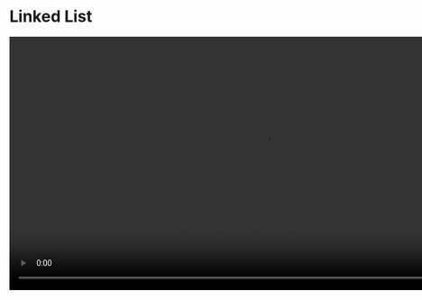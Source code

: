 # Linked List

<video src="https://youtu.be/F8AbOfQwl1c?feature=shared" preview-src="redirection-rules.png" width="900"/>

## Overview

<procedure title="Background : How are lists implemented in CPython" collapsible="true" default-state="collapsed">

🐍 Time Sample

```Python
import time

n =- 100000

start  = time.time()
array = []
for i in range(n):
  array.append('s')
print(time.time() - start)

start  = time.time()
array = []
for i in range(n):
  array = array + ['s']
print(time.time() - start)
```


CPython’s lists are really variable-length arrays, not Lisp-style linked lists. The implementation uses a contiguous array of references to other objects, and keeps a pointer to this array and the array’s length in a list head structure.

This makes indexing a list <code>a[i]</code> an operation whose cost is independent of the size of the list or the value of the index.  

When items are appended or inserted, the array of references is resized. Some cleverness is applied to improve the performance of appending items repeatedly; when the array must be grown, some extra space is allocated so the next few times don’t require an actual resize.

CPython is the reference implementation of the Python programming language.

</procedure>



<procedure>
<b>Some STL Containers</b>
<step>Maintain the specified order of inserted elements.</step>
<img src="https://hackingcpp.com/cpp/std/sequence_containers.png" alt="" />
</procedure>


### Static Arrays

<procedure>
<b>Think about making insertions and deletions efficiently…</b>
<deflist collapsible="true" default-state="collapsed">
<def title="What is the computational cost of inserting or deleting 1 element?">
<procedure>

In C++, arrays are fixed-size data structures, which means that the size of the array is determined at the time of declaration and cannot be changed afterwards. Therefore, inserting or deleting elements in an array requires shifting the existing elements to create or close gaps.

Here are the computational costs of inserting and deleting from the rear, front, and at an index of an array:


- Inserting or deleting from the rear of an array takes constant time O(1)
    - only requires updating the index of the last element in the array.
- Inserting or deleting from the front of an array takes linear time O(n) where n is the number of elements in the array
    - requires shifting all existing elements by one position to make room for the new element or to close the gap left by the deleted element.
- Inserting or deleting at an arbitrary index of an array takes linear time O(n), where n is the number of elements in the array
    - requires shifting all elements from the insertion or deletion index to the end of the array by one position to create or close gaps.

Note that in addition to the computational costs, inserting or deleting from an array also incurs memory costs, as the size of the array may need to be adjusted to accommodate the new or deleted elements. Also, if the array is dynamically allocated, memory allocation and de-allocation costs may apply.
</procedure>
</def>
</deflist>

- rear ??
- front ??
- index ??

![image](https://www.algbly.com/Assets/img/content-image/cpp-pointers-and-arrays.png)

</procedure>



## Definition

<table style="none">
<tr>
<td rowspan="2">

[//]: # (FIXME : ADD UML DIAGRAMS BACK IN)

```plantuml


@startuml


class LinkedList {

  - Node

  - head: Node*

  - size: size_t

  + LinkedList()

  + ~LinkedList()

  + LinkedList(const LinkedList& other)

  + operator=(const LinkedList& other)

  + void pushFront(const T& element)

  + void popFront()

  + void pushBack(const T& element)

  + void popBack()

  + T& operator[](size_t index) const

  + size_t getSize() const

}


class Node {

  - data: T

  - next: Node*

  + Node(const T& data)

}


LinkedList *-- Node


@enduml



```

</td>
<td>
<b>LinkedList</b>
<deflist collapsible="true" default-state="collapsed">
<def title="Key Elements">
    <deflist>
    <def title="head">Points to the first node.</def>
    <def title="size">Holds the number of nodes.</def>
    </deflist>
</def>
<def title="Public Methods">
    <deflist>
    <def title="LinkedList()"> Default constructor.</def>
    <def title="~LinkedList()"> Destructor.</def>
    <def title="LinkedList(const LinkedList&amp; other)"> Copy constructor.</def>
    <def title="operator=(const LinkedList&amp; other)"> Assignment operator.</def>
    <def title="pushFront(const T&amp; element)"> Adds an element to the front of the list.</def>
    <def title="popFront()"> Removes the first element.</def>
    <def title="pushBack(const T&amp; element)"> Adds an element to the end of the list.</def>
    <def title="popBack()"> Removes the last element.</def>
    <def title="operator[](size_t index) const"> Overloaded subscript operator for element access.</def>
    <def title="getSize() const"> Returns the current size of the list.</def>
    </deflist>
</def>
</deflist>

</td>
</tr>
<tr>
<td>
<b>Node</b>
<deflist collapsible="true" default-state="collapsed">
<def title="Key Elements" >
    <deflist>
    <def title="data">Holds the actual data.</def>
    <def title="next">Points to the next node.</def>
    </deflist>
</def>
<def title="Public Methods">
    <deflist>
    <def title="Node(const T&amp; data)">Constructor for creating a node with given data.</def>
    </deflist>
</def>
</deflist>
</td>
</tr>
<tr>
<td>

```c++
class LinkedList
{
  private:
    Node *head;
    // private data/methods
    // ...

  public:
    List();
    ~List();
    // public methods
    // ...
    // ...
};
```

</td>
<td>

```c++
class Node
{
    private:
        int data;
        Node *next;
        // private data/methods
        // ...

    public:
        Node (int d);
        ~Node();

        Friend class List;
};
```

</td>
</tr>
</table>

<deflist>
<def title="Simplified Definition">
Collections of sequential elements stored at <format color="Red">non-contiguous</format> locations in memory

Elements are stored in <format color="LimeGreen">node</format>

Nodes are connected by <format color="LimeGreen">links</format>
- every node keeps a pointer to the next node

Can grow and shrink dynamically

Allow for fast insertions/deletions
</def>
</deflist>


### Singly Linked List

<procedure>

```mermaid

flowchart LR
    data=7-->| x5638 | data=10
    data=10-->| x3800 | data=15
    data=15-->| x8800 | data=20
    data=20-->| x0100 | nullptr

```

- Each node will hold some bit of data and a pointer to the next node in the list.
- The last node in the list will have a pointer to null.

</procedure>

<procedure>
<b>Implementing a Linked List</b>
<p>Requires an understanding of :</p>

<code-block lang="tex"> \text{C++ Classes}</code-block>
- <code-block lang="tex"> \text{dot notation} \ \ \ ( . ) </code-block>
- <code-block lang="tex"> \text{arrow notation} \ \ \ ( \rightarrow ) </code-block>

<code-block lang="tex"> \text{Pointers}</code-block>
- <code-block lang="c++"> nullptr</code-block>
- <code-block lang="tex"> \text{dynamic memory allocation}</code-block>

<code-block lang="tex"> \text{Dynamic Memory Allocation}</code-block>
- <code-block lang="c++"> new</code-block>
- <code-block lang="c++"> delete</code-block>

</procedure>

<procedure>
<tabs>
<tab title="Insert@Head">
<procedure>

![image](https://uricsc.github.io/courses/_images/ll_ins_head.png)

**Delete an element at the beginning in singly linked list**
- Create a new node
- Assign its data value
- Assign newly created node’s next ptr to current head reference. So, it points to the previous start node of the linked list address
- Change the head reference to the new node’s address.
</procedure>
</tab>
<tab title="Insert@Tail">
<procedure>

![image](https://uricsc.github.io/courses/_images/ll_ins_tail.png)

**Insert an element at the end in singly linked list**

- Create a new node
- Assign its data value
- Assign its next node to NULL as this will be the last(tail) node
- Check if the list is empty
- Change the head node to the new node
- If not then traverse till the last node
- Assign the last node’s next pointer to this new node
- Now, the new node has become the last node.
</procedure>
</tab>
<tab title="Insert@Nth">
<procedure>

![image](https://uricsc.github.io/courses/_images/ll_ins_nth.png)

**Insertion at nth position node**

- First we will create a new node named by newnode and put the position where u want to insert the node.
- Now give the address of the new node in previous node means link the new node with previous node.
- After this, give the address of current node in new node.Means link your new node also with current node.
</procedure>
</tab>
<tab title="Delete@Tail">
<procedure>

![image](https://uricsc.github.io/courses/_images/ll_del_tail.png)

**Delete an element from end in singly linked list**

- Check if the Linked List is empty as we can not delete from an empty Linked List
- Check if the Linked List has only one Node
- In this case, just point the head to NULL and free memory for the existing node
- Otherwise, if the linked list has more than one node, traverse to the end of the Linked List
- Point next of 2nd Last node to NULL
- Free the memory for the last node.
</procedure>
</tab>
<tab title="Delete@Head">
<procedure>

![image](https://uricsc.github.io/courses/_images/ll_del_head.png)

**Delete an element from end in singly linked list**

- Traverse to element before the element to be deleted
- Change next pointers to exclude the node from the chain
</procedure>
</tab>
<tab title="Delete@Nth">
<procedure>

![image](https://uricsc.github.io/courses/_images/ll_del_nth.png)

**Delete a Linked List node at a given position**

- Insert the initial items in the linked list
- Calculate the current size of the linked list
- Ask the user for nth position he wants to delete
  - `if(n < 1 || n > size)` then say invalid
- If deleting the first node, just change the head to the next item in Linked List
- Else traverse to the nth node to delete
- Change the next of (`n-1`)th node to (n+1)th node
- Free the memory for th nth node

</procedure>
</tab>
</tabs>
</procedure>

### Variations

<procedure>
<tabs>
<tab title="Visualize">
<img src="https://i1.faceprep.in/Companies-1/types-of-linked-list.png" alt="image" />
</tab>
<tab title="Circular Linked List">

![image](https://cdn.programiz.com/sites/tutorial2program/files/circular-linked-list.png)

<br/>

[//]: # (FIXME : ADD UML DIAGRAMS BACK IN)

```plantuml
@startuml
class CircularSinglyLinkedList {
  - head: Node
  + CircularSinglyLinkedList()
  + isEmpty(): boolean
  + insert(data: DataType): void
  + delete(data: DataType): void
  + display(): void
}

class Node {
- data: DataType
- next: Node
  }

CircularSinglyLinkedList *-- Node

@enduml
```

<br/>

```c++

// Define a Node class to represent each node in the circular singly-linked list
class Node {
public:
    T data; // data stored in the node
    Node* next; // pointer to the next node in the list

    // constructor to initialize a new node with the given data and next pointer
    Node(T data, Node* next = nullptr) {
        this->data = data;
        this->next = next;
    }
};

// Define the CircularSinglyLinkedList class to represent the circular singly-linked list
class CircularSinglyLinkedList {
private:
    Node* tail; // pointer to the last node in the list

public:
    // constructor to initialize an empty list with a null tail pointer
    CircularSinglyLinkedList() {
        tail = nullptr;
    }
};
```

</tab>
<tab title="Doubly Linked List">

![image](https://cdn.programiz.com/sites/tutorial2program/files/doubly-linked-list-concept.png)

<br/>

[//]: # (FIXME : ADD UML DIAGRAMS BACK IN)

```plantuml

@startuml

class Node {

  - data: DataType

  - prev: Node

  - next: Node

}


class DoublyLinkedList {

  - head: Node

  + DoublyLinkedList()

  + isEmpty(): boolean

  + insertFront(data: DataType): void

  + insertEnd(data: DataType): void

  + delete(data: DataType): void

  + display(): void

}


DoublyLinkedList *-- Node


@enduml

```

<br/>

```c++

// Node of a doubly linked list
class Node {
public:
    int data;

    // Pointer to next node in DLL
    Node* next;

    // Pointer to previous node in DLL
    Node* prev;
};
```

</tab>
</tabs>
</procedure>
















